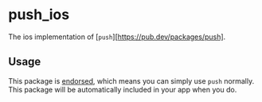 # push_ios

The ios implementation of [`push`][https://pub.dev/packages/push].

## Usage

This package is [endorsed][2], which means you can simply use `push`
normally. This package will be automatically included in your app when you do.

[2]: https://flutter.dev/docs/development/packages-and-plugins/developing-packages#endorsed-federated-plugin
